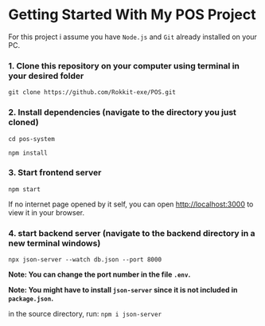 # Getting Started With My POS Project

For this project i assume you have `Node.js` and `Git` already installed on your PC.

### 1. Clone this repository on your computer using terminal in your desired folder
        
`git clone https://github.com/Rokkit-exe/POS.git`
        
### 2. Install dependencies (navigate to the directory you just cloned)

`cd pos-system`

`npm install`

### 3. Start frontend server

`npm start`

If no internet page opened by it self, you can open [http://localhost:3000](http://localhost:3000) to view it in your browser.

### 4. start backend server (navigate to the backend directory in a new terminal windows)

`npx json-server --watch db.json --port 8000`

**Note: You can change the port number in the file `.env`.**

**Note: You might have to install `json-server` since it is not included in `package.json`.**

in the source directory, run: `npm i json-server`
